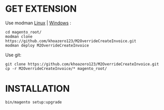 # GET EXTENSION

Use modman [Linux](https://github.com/colinmollenhour/modman) | [Windows](https://github.com/khoazero123/modman-php) :

	cd magento_root/
    modman clone https://github.com/khoazero123/M2OverrideCreateInvoice.git
	modman deploy M2OverrideCreateInvoice

Use git:

    git clone https://github.com/khoazero123/M2OverrideCreateInvoice.git
    cp -r M2OverrideCreateInvoice/* magento_root/


# INSTALLATION

	bin/magento setup:upgrade
